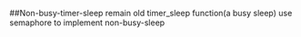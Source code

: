 ##Non-busy-timer-sleep
remain old timer_sleep function(a busy sleep)
use semaphore to implement non-busy-sleep


